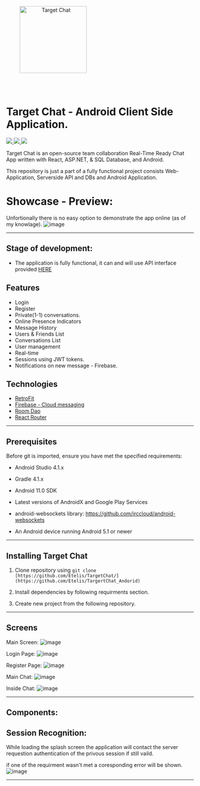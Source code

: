 <div style="width:100%">
    <div style="width:50%;">
        <div align="center">
        <img align="center" width="180" height="180" alt="Target Chat" src="https://user-images.githubusercontent.com/92247226/165357228-cf5dc2d3-25f6-467a-bc58-bc3589916d16.png">    
        </div>    
    </div>    
</div>

<br/><br/>


# Target Chat - Android Client Side Application.

<p align="left">
    <a href="https://github.com/Etelis/TargetChat/releases/" alt="Releases">
        <img src="https://img.shields.io/github/v/release/Etelis/TargetChat" />
    </a>
    <a href="https://img.shields.io/github/languages/top/cometchat-pro/cometchat-pro-react-sample-app">
        <img src="https://img.shields.io/github/languages/top/Etelis/TargetChat" />
    </a>
    <a href="https://github.com/Etelis/TargetChat/stargazers">
        <img src="https://img.shields.io/github/stars/Etelis/TargetChat?style=social" />
    </a>
</p/Etelis/TargetChat

Target Chat is an open-source team collaboration Real-Time Ready Chat App written with React, ASP.NET, & SQL Database, and Android. 

This repository is just a part of a fully functional project consists Web-Application, Serverside API and DBs and Android Application.

# Showcase - Preview:
Unfortionally there is no easy option to demonstrate the app online (as of my knowlage).
![image](https://user-images.githubusercontent.com/92247226/174890512-df6a5ed6-6786-432e-ab7d-ff36eabc0f71.png)

---

## Stage of development:
- The application is fully functional, it can and will use API interface provided [HERE](https://github.com/Etelis/TargetChat_WEBAPI)

## Features
- Login
- Register
- Private(1-1) conversations.
- Online Presence Indicators
- Message History
- Users & Friends List
- Conversations List
- User management
- Real-time
- Sessions using JWT tokens.
- Notifications on new message - Firebase.
  
 ## Technologies
* [RetroFit](https://square.github.io/retrofit/)
* [Firebase - Cloud messaging](https://firebase.google.com/)
* [Room Dao](https://developer.android.com/training/data-storage/room/accessing-data)
* [React Router](https://reactrouter.com/docs/en/v6)


<hr/> 

## Prerequisites

Before git is imported, ensure you have met the specified requirements:

- Android Studio 4.1.x

- Gradle 4.1.x

- Android 11.0 SDK

- Latest versions of AndroidX and Google Play Services

- android-websockets library: https://github.com/irccloud/android-websockets

- An Android device running Android 5.1 or newer

___

## Installing Target Chat 

1. Clone repository using `git clone [https://github.com/Etelis/TargetChat/](https://github.com/Etelis/TargertChat_Andorid)`

2. Install dependencies by following requirments section.

3. Create new project from the following repository.
___

## Screens

Main Screen:
![image](https://user-images.githubusercontent.com/92247226/174891184-9667227e-80de-4d76-b5cb-b57f5125d2f0.png)

Login Page:
![image](https://user-images.githubusercontent.com/92247226/174890972-e6cf25e4-9f67-4419-bf05-f7dff700804f.png)

Register Page:
![image](https://user-images.githubusercontent.com/92247226/174891082-b4b2da30-ca08-4f0b-8616-4c182236c023.png)

Main Chat:
![image](https://user-images.githubusercontent.com/92247226/174891478-830648b2-b058-4225-8347-f7977f6a4f16.png)

Inside Chat:
![image](https://user-images.githubusercontent.com/92247226/174894915-bf26084e-c6e5-4984-8dd3-67a0fbefaa2d.png)

---

## Components:
 ## Session Recognition:
 While loading the splash screen the application will contact the server requestion authentication of the privous session if still vaild.
 
 if one of the requirment wasn't met a coresponding error will be shown.
 ![image](https://user-images.githubusercontent.com/92247226/165350130-2eacfc6d-f8c8-413a-90b0-bdce64002326.png)
 
   




---
